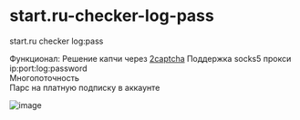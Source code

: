 # start.ru-checker-log-pass
start.ru checker log:pass


Функционал:
Решение капчи через [2captcha](https://2captcha.com/)
Поддержка socks5 прокси ip:port:log:password    
Многопоточность      
Парс на платную подписку в аккаунте    

![image](https://github.com/user-attachments/assets/eabff694-f243-41e8-9731-94bfa900f110)
